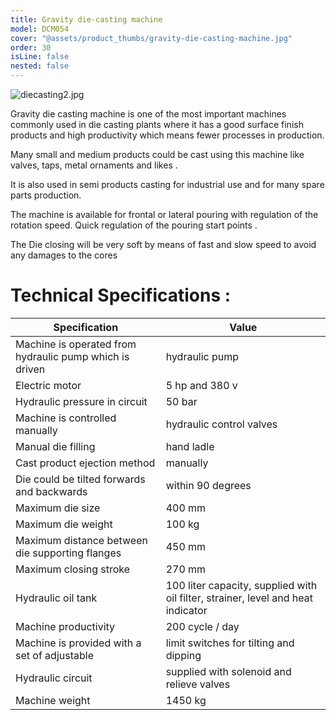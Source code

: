 ```yaml
---
title: Gravity die-casting machine
model: DCM054
cover: "@assets/product_thumbs/gravity-die-casting-machine.jpg"
order: 30
isLine: false
nested: false
---
```


![diecasting2.jpg](@assets/article_images/gravity-die-casting-machine/diecasting2.jpg)

Gravity die casting machine is one of the most important machines commonly used in die casting plants where it has a good surface finish products and high productivity which means fewer processes in production.

Many small and medium products could be cast using this machine like valves, taps, metal ornaments and likes .

It is also used in semi products casting for industrial use and for many spare parts production.

The machine is available for frontal or lateral pouring with regulation of the rotation speed. Quick regulation of the pouring start points .

The Die closing will be very soft by means of fast and slow speed to avoid any damages to the cores

# Technical Specifications :

| Specification                                           | Value                                                                            |
| ------------------------------------------------------- | -------------------------------------------------------------------------------- |
| Machine is operated from hydraulic pump which is driven | hydraulic pump                                                                   |
| Electric motor                                          | 5 hp and 380 v                                                                   |
| Hydraulic pressure in circuit                           | 50 bar                                                                           |
| Machine is controlled manually                          | hydraulic control valves                                                         |
| Manual die filling                                      | hand ladle                                                                       |
| Cast product ejection method                            | manually                                                                         |
| Die could be tilted forwards and backwards              | within 90 degrees                                                                |
| Maximum die size                                        | 400 mm                                                                           |
| Maximum die weight                                      | 100 kg                                                                           |
| Maximum distance between die supporting flanges         | 450 mm                                                                           |
| Maximum closing stroke                                  | 270 mm                                                                           |
| Hydraulic oil tank                                      | 100 liter capacity, supplied with oil filter, strainer, level and heat indicator |
| Machine productivity                                    | 200 cycle / day                                                                  |
| Machine is provided with a set of adjustable            | limit switches for tilting and dipping                                           |
| Hydraulic circuit                                       | supplied with solenoid and relieve valves                                        |
| Machine weight                                          | 1450 kg                                                                          |
